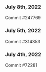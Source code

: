 ### July 8th, 2022

Commit #247769

### July 5th, 2022

Commit #314353


### July 4th, 2022

Commit #72281
